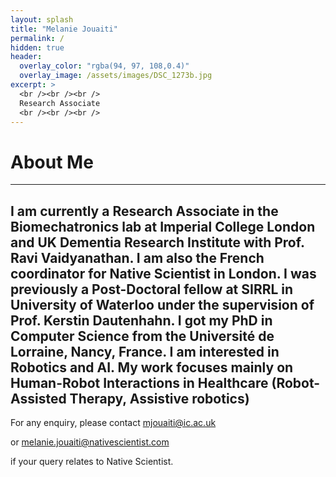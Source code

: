 ```yaml
---
layout: splash
title: "Melanie Jouaiti"
permalink: /
hidden: true
header:
  overlay_color: "rgba(94, 97, 108,0.4)"
  overlay_image: /assets/images/DSC_1273b.jpg
excerpt: >
  <br /><br /><br /> 
  Research Associate
  <br /><br /><br /> 
---
```


# About Me

---

I am currently a Research Associate in the Biomechatronics lab at Imperial College London and UK Dementia Research Institute with Prof. Ravi Vaidyanathan. I am also the French coordinator for Native Scientist in London. I was previously a Post-Doctoral fellow at SIRRL in University of Waterloo under the supervision of Prof. Kerstin Dautenhahn. I got my PhD in Computer Science from the Université de Lorraine, Nancy, France.
I am interested in Robotics and AI. My work focuses mainly on Human-Robot Interactions in Healthcare (Robot-Assisted Therapy, Assistive robotics)
---

<p>For any enquiry, please contact <a href="mailto:mjouaiti@ic.ac.uk">mjouaiti@ic.ac.uk</a></p>
or <a href="mailto:melanie.jouaiti@nativescientist.com">melanie.jouaiti@nativescientist.com</a></p> if your query relates to Native Scientist.
